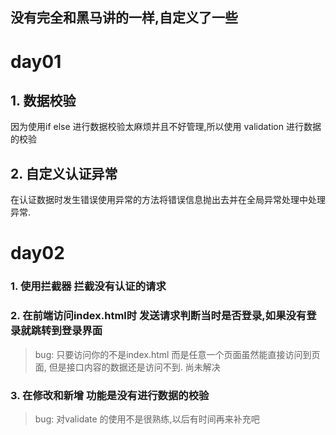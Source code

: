 
## 没有完全和黑马讲的一样,自定义了一些

# day01
## 1. 数据校验
因为使用if else 进行数据校验太麻烦并且不好管理,所以使用 validation 进行数据的校验

## 2. 自定义认证异常
在认证数据时发生错误使用异常的方法将错误信息抛出去并在全局异常处理中处理异常.


# day02
### 1. 使用拦截器 拦截没有认证的请求
### 2. 在前端访问index.html时 发送请求判断当时是否登录,如果没有登录就跳转到登录界面
> bug: 只要访问你的不是index.html 而是任意一个页面虽然能直接访问到页面,
> 但是接口内容的数据还是访问不到. 尚未解决
### 3. 在修改和新增 功能是没有进行数据的校验 
> bug: 对validate 的使用不是很熟练,以后有时间再来补充吧